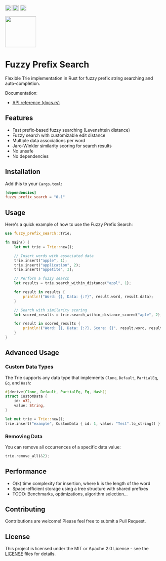 [<img alt="github" src="https://img.shields.io/badge/github-tpisto/fuzzy_prefix_search-8da0cb?style=for-the-badge&labelColor=555555&logo=github" height="20">](https://github.com/tpisto/fuzzy_prefix_search)
[<img alt="crates.io" src="https://img.shields.io/crates/v/fuzzy_prefix_search.svg?style=for-the-badge&color=fc8d62&logo=rust" height="20">](https://crates.io/crates/fuzzy_prefix_search)
[<img alt="docs.rs" src="https://img.shields.io/badge/docs.rs-fuzzy_prefix_search-66c2a5?style=for-the-badge&labelColor=555555&logo=docs.rs" height="20">](https://docs.rs/fuzzy_prefix_search)

<img src="https://github.com/user-attachments/assets/94bfcebc-4ecd-4911-9eb9-13d0288e3e5b" width="100px">

# Fuzzy Prefix Search

Flexible Trie implementation in Rust for fuzzy prefix string searching and auto-completion.

Documentation:
-   [API reference (docs.rs)](https://docs.rs/fuzzy_prefix_search)

## Features

- Fast prefix-based fuzzy searching (Levenshtein distance)
- Fuzzy search with customizable edit distance
- Multiple data associations per word
- Jaro-Winkler similarity scoring for search results
- No unsafe
- No dependencies

## Installation

Add this to your `Cargo.toml`:

```toml
[dependencies]
fuzzy_prefix_search = "0.1"
```

## Usage

Here's a quick example of how to use the Fuzzy Prefix Search:

```rust
use fuzzy_prefix_search::Trie;

fn main() {
    let mut trie = Trie::new();

    // Insert words with associated data
    trie.insert("apple", 1);
    trie.insert("application", 2);
    trie.insert("appetite", 3);

    // Perform a fuzzy search
    let results = trie.search_within_distance("appl", 1);

    for result in results {
        println!("Word: {}, Data: {:?}", result.word, result.data);
    }

    // Search with similarity scoring
    let scored_results = trie.search_within_distance_scored("aple", 2);

    for result in scored_results {
        println!("Word: {}, Data: {:?}, Score: {}", result.word, result.data, result.score);
    }
}
```

## Advanced Usage

### Custom Data Types

The Trie supports any data type that implements `Clone`, `Default`, `PartialEq`, `Eq`, and `Hash`:

```rust
#[derive(Clone, Default, PartialEq, Eq, Hash)]
struct CustomData {
    id: u32,
    value: String,
}

let mut trie = Trie::new();
trie.insert("example", CustomData { id: 1, value: "Test".to_string() });
```

### Removing Data

You can remove all occurrences of a specific data value:

```rust
trie.remove_all(&2);
```

## Performance

- O(k) time complexity for insertion, where k is the length of the word
- Space-efficient storage using a tree structure with shared prefixes
- TODO: Benchmarks, optimizations, algorithm selection...

## Contributing

Contributions are welcome! Please feel free to submit a Pull Request.

## License

This project is licensed under the MIT or Apache 2.0 License - see the [LICENSE](LICENSE) files for details.
